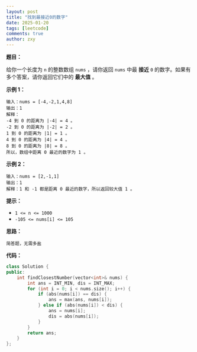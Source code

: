```yaml
---
layout: post
title: "找到最接近0的数字"
date: 2025-01-20
tags: [leetcode]
comments: true
author: zxy
---
```


**题目：**

给你一个长度为 `n` 的整数数组 `nums` ，请你返回 `nums` 中最 **接近** `0` 的数字。如果有多个答案，请你返回它们中的 **最大值** 。

**示例 1：**

```
输入：nums = [-4,-2,1,4,8]
输出：1
解释：
-4 到 0 的距离为 |-4| = 4 。
-2 到 0 的距离为 |-2| = 2 。
1 到 0 的距离为 |1| = 1 。
4 到 0 的距离为 |4| = 4 。
8 到 0 的距离为 |8| = 8 。
所以，数组中距离 0 最近的数字为 1 。
```

**示例 2：**

```
输入：nums = [2,-1,1]
输出：1
解释：1 和 -1 都是距离 0 最近的数字，所以返回较大值 1 。
```

**提示：**

- `1 <= n <= 1000`
- `-105 <= nums[i] <= 105`

**思路：**

```
简答题，无需多盐
```

**代码：**

```cpp
class Solution {
public:
    int findClosestNumber(vector<int>& nums) {
        int ans = INT_MIN, dis = INT_MAX;
        for (int i = 0; i < nums.size(); i++) {
            if (abs(nums[i]) == dis) {
                ans = max(ans, nums[i]);
            } else if (abs(nums[i]) < dis) {
                ans = nums[i];
                dis = abs(nums[i]);
            }
        }
        return ans;
    }
};
```
